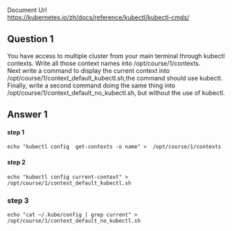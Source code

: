 Document Url  
https://kubernetes.io/zh/docs/reference/kubectl/kubectl-cmds/
## Question 1
You have access to multiple cluster from your main terminal through kubectl contexts. Write all those context names into /opt/course/1/contexts.  
Next write a command to display the current context into /opt/course/1/context_default_kubectl.sh,the command should use kubectl.  
Finally, write a second command doing the same thing into /opt/course/1/context_default_no_kubectl.sh, but without the use of kubectl.
## Answer 1
#### step 1

`echo "kubectl config  get-contexts -o name" >  /opt/course/1/contexts`

#### step 2
`echo "kubectl config current-context" > /opt/course/1/context_default_kubectl.sh`

### step 3
`echo "cat ~/.kube/config | grep current" > /opt/course/1/context_default_no_kubectl.sh`
